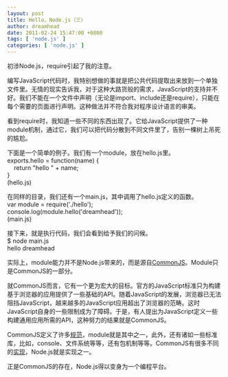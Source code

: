 ```yaml
---
layout: post
title: Hello，Node.js（三）
author: dreamhead
date: 2011-02-24 15:47:00 +0800
tags: [ 'node.js' ]
categories: [ 'node.js' ]
---
```


初涉Node.js，require引起了我的注意。  
  
编写JavaScript代码时，我特别想做的事就是把公共代码提取出来放到一个单独文件里。无情的现实告诉我，对于这种大路货般的需求，JavaScript的支持并不好。我们不能在一个文件中声明（无论是import、include还是require），只能在每个需要的页面进行声明。这种做法并不符合我对程序设计语言的审美。  
  
看到require时，我知道一些不同的东西出现了。它给JavaScript提供了一种module机制，通过它，我们可以把代码分散到不同文件里了，告别一棵树上吊死的尴尬。  
  
下面是一个简单的例子。我们有一个module，放在hello.js里。  
exports.hello = function(name) {  
&nbsp;&nbsp;&nbsp; return "hello " + name;  
}  
(hello.js)  
  
在同样的目录，我们还有一个main.js，其中调用了hello.js定义的函数。  
var module = require('./hello');  
console.log(module.hello('dreamhead'));  
(main.js)  
  
接下来，就是执行代码，我们会看到给予我们的问候。  
$ node main.js  
hello dreamhead  
  
实际上，module能力并不是Node.js带来的，而是源自[CommonJS](http://www.commonjs.org/)。Module只是CommonJS的一部分。  
  
就CommonJS而言，它有一个更为宏大的目标。官方的JavaScript标准只为构建基于浏览器的应用提供了一些基础的API。随着JavaScript的发展，浏览器已无法阻挡JavaScript，越来越多的JavaScript应用超出了浏览器的范畴。这时JavaScript自身的一些限制成为了障碍。于是，有人提出为JavaScript定义一些构建通用应用所需的API，这种努力的结果就是CommonJS。

CommonJS定义了许多[规范](http://www.commonjs.org/specs/)，module就是其中之一，此外，还有诸如一些标准库，比如，console、文件系统等等，还有包机制等等。CommonJS有很多不同的[实现](http://www.commonjs.org/impl/)，Node.js就是实现之一。

正是CommonJS的存在，Node.js得以变身为一个编程平台。


